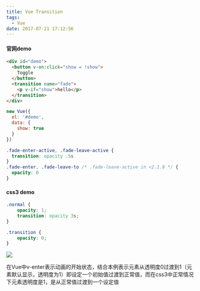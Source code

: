 ```yaml
---
title: Vue Transition
tags:
  - Vue
date: 2017-07-21 17:12:56
---
```


#### 官网demo
```html
<div id="demo">
  <button v-on:click="show = !show">
    Toggle
  </button>
  <transition name="fade">
    <p v-if="show">hello</p>
  </transition>
</div>
```

```js
new Vue({
  el: '#demo',
  data: {
    show: true
  }
})
```

```css
.fade-enter-active, .fade-leave-active {
  transition: opacity .5s
}
.fade-enter, .fade-leave-to /* .fade-leave-active in <2.1.8 */ {
  opacity: 0
}
```

#### css3 demo
```css
.normal {
	opacity: 1;
	transition: opacity 3s;
}

.transition {
	opacity: 0;
}
```

![](/images/2017/71500632452_.pic_hd.jpg)

在Vue中v-enter表示动画的开始状态，结合本例表示元素从透明度0过渡到1（元素默认显示，透明度为1）即设定一个初始值过渡到正常值，而在css3中正常情况下元素透明度是1，是从正常值过渡到一个设定值